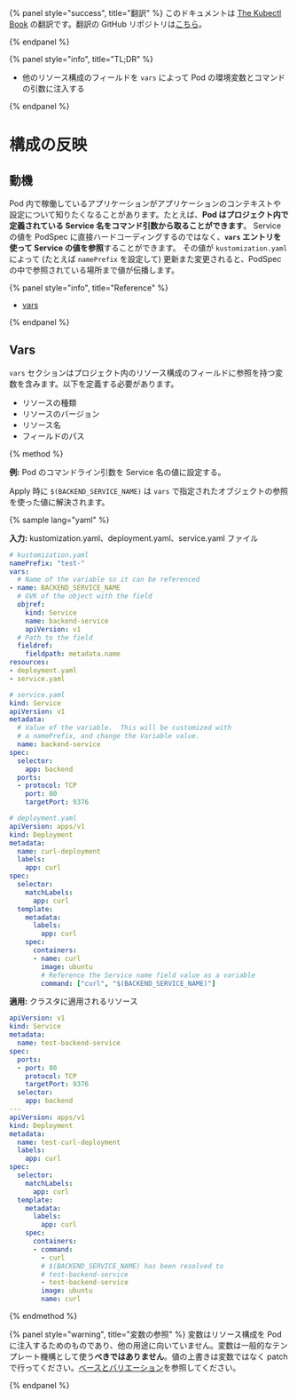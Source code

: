 {% panel style="success", title="翻訳" %}
このドキュメントは [The Kubectl Book](https://kubectl.docs.kubernetes.io/) の翻訳です。翻訳の GitHub リポジトリは[こちら](https://github.com/FujiHaruka/kubectl-book-ja)。

{% endpanel %}

{% panel style="info", title="TL;DR" %}

- 他のリソース構成のフィールドを `vars` によって Pod の環境変数とコマンドの引数に注入する

{% endpanel %}

# 構成の反映

## 動機

Pod 内で稼働しているアプリケーションがアプリケーションのコンテキストや設定について知りたくなることがあります。たとえば、**Pod はプロジェクト内で定義されている Service 名をコマンド引数から取ることができます**。
Service の値を PodSpec に直接ハードコーディングするのではなく、**`vars` エントリを使って Service の値を参照**することができます。
その値が `kustomization.yaml` によって (たとえば `namePrefix` を設定して) 更新また変更されると、PodSpec の中で参照されている場所まで値が伝播します。

{% panel style="info", title="Reference" %}

- [vars](../reference/kustomize.md#var)

 {% endpanel %} 

## Vars

`vars` セクションはプロジェクト内のリソース構成のフィールドに参照を持つ変数を含みます。以下を定義する必要があります。

- リソースの種類
- リソースのバージョン
- リソース名
- フィールドのパス

{% method %}

**例:** Pod のコマンドライン引数を Service 名の値に設定する。

Apply 時に `$(BACKEND_SERVICE_NAME)` は `vars` で指定されたオブジェクトの参照を使った値に解決されます。

{% sample lang="yaml" %}

**入力:** kustomization.yaml、deployment.yaml、service.yaml ファイル

```yaml
# kustomization.yaml
namePrefix: "test-"
vars:
  # Name of the variable so it can be referenced
- name: BACKEND_SERVICE_NAME
  # GVK of the object with the field
  objref:
    kind: Service
    name: backend-service
    apiVersion: v1
  # Path to the field
  fieldref:
    fieldpath: metadata.name
resources:
- deployment.yaml
- service.yaml
```

```yaml
# service.yaml
kind: Service
apiVersion: v1
metadata:
  # Value of the variable.  This will be customized with
  # a namePrefix, and change the Variable value.
  name: backend-service
spec:
  selector:
    app: backend
  ports:
  - protocol: TCP
    port: 80
    targetPort: 9376
```

```yaml
# deployment.yaml
apiVersion: apps/v1
kind: Deployment
metadata:
  name: curl-deployment
  labels:
    app: curl
spec:
  selector:
    matchLabels:
      app: curl
  template:
    metadata:
      labels:
        app: curl
    spec:
      containers:
      - name: curl
        image: ubuntu
        # Reference the Service name field value as a variable
        command: ["curl", "$(BACKEND_SERVICE_NAME)"]
```

**適用:** クラスタに適用されるリソース

```yaml
apiVersion: v1
kind: Service
metadata:
  name: test-backend-service
spec:
  ports:
  - port: 80
    protocol: TCP
    targetPort: 9376
  selector:
    app: backend
---
apiVersion: apps/v1
kind: Deployment
metadata:
  name: test-curl-deployment
  labels:
    app: curl
spec:
  selector:
    matchLabels:
      app: curl
  template:
    metadata:
      labels:
        app: curl
    spec:
      containers:
      - command:
        - curl
        # $(BACKEND_SERVICE_NAME) has been resolved to
        # test-backend-service
        - test-backend-service
        image: ubuntu
        name: curl
```

{% endmethod %}

{% panel style="warning", title="変数の参照" %}
変数はリソース構成を Pod に注入するためのものであり、他の用途に向いていません。変数は一般的なテンプレート機構として使う**べきではありません**。値の上書きは変数ではなく patch で行ってください。[ベースとバリエーション](bases_and_variants)を参照してください。

{% endpanel %}
